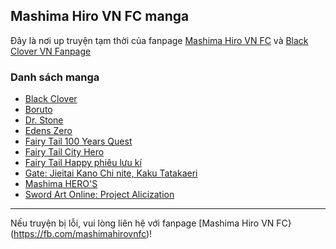 ## Mashima Hiro VN FC manga
Đây là nơi up truyện tạm thời của fanpage [Mashima Hiro VN FC](https://fb.com/mashimahirovnfc) và [Black Clover VN Fanpage](https://fb.com/Black-Clover-VN-Fanpage-1049221435105449)
### Danh sách manga
- [Black Clover](/mangas/black-clover.html)
- [Boruto](/mangas/boruto.html)
- [Dr. Stone](/mangas/dr-stone.html)
- [Edens Zero](/mangas/ez.html)
- [Fairy Tail 100 Years Quest](/mangas/ft100.html)
- [Fairy Tail City Hero](/mangas/ftch.html)
- [Fairy Tail Happy phiêu lưu kí](/mangas/ftha.html)
- [Gate: Jieitai Kano Chi nite, Kaku Tatakaeri](/mangas/gate-jieitai)
- [Mashima HERO'S](/mangas/heros)
- [Sword Art Online: Project Alicization](/mangas/sao-pa)
---
Nếu truyện bị lỗi, vui lòng liên hệ với fanpage [Mashima Hiro VN FC}(https://fb.com/mashimahirovnfc)!